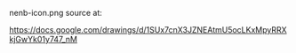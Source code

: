 nenb-icon.png source at:

https://docs.google.com/drawings/d/1SUx7cnX3JZNEAtmU5ocLKxMpyRRXkjGwYk01y747_nM
